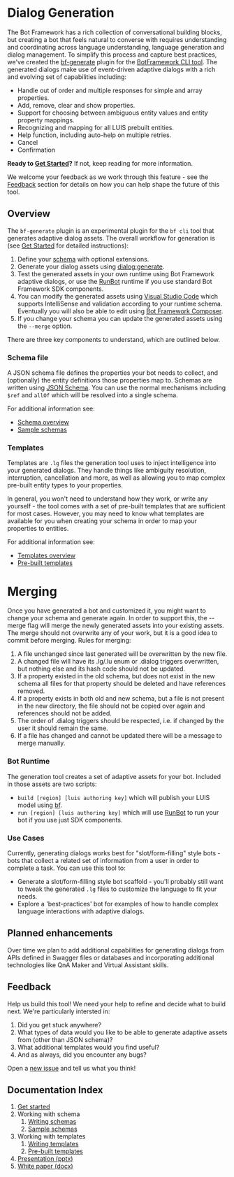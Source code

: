 # Dialog Generation

The Bot Framework has a rich collection of conversational building blocks, but creating a bot that feels natural to converse with requires understanding and coordinating across language understanding, language generation and dialog management.
To simplify this process and capture best practices, we've created the [bf-generate][bf-generate] plugin for the [BotFramework CLI tool][bf].
The generated dialogs make use of event-driven adaptive dialogs with a rich and evolving set of capabilities including:

- Handle out of order and multiple responses for simple and array properties.
- Add, remove, clear and show properties.
- Support for choosing between ambiguous entity values and entity property mappings.
- Recognizing and mapping for all LUIS prebuilt entities.
- Help function, including auto-help on multiple retries.
- Cancel
- Confirmation

**Ready to [Get Started][start]?** If not, keep reading for more information.

We welcome your feedback as we work through this feature - see the [Feedback](#feedback) section for details on how you can help shape the future of this tool.

## Overview

The `bf-generate` plugin is an experimental plugin for the `bf cli` tool that generates adaptive dialog assets.
The overall workflow for generation is (see [Get Started][start] for detailed instructions):

1. Define your [schema](#schema-file) with optional extensions.
2. Generate your dialog assets using [dialog:generate][bf-generate].
3. Test the generated assets in your own runtime using Bot Framework adaptive dialogs, or use the [RunBot][runbot] runtime if you use standard Bot Framework SDK components.
4. You can modify the generated assets using [Visual Studio Code][vscode] which supports IntelliSense and validation according to your runtime schema.
Eventually you will also be able to edit using [Bot Framework Composer][composer].
5. If you change your schema you can update the generated assets using the `--merge` option.

There are three key components to understand, which are outlined below.

### Schema file

A JSON schema file defines the properties your bot needs to collect, and (optionally) the entity definitions those properties map to.
Schemas are written using [JSON Schema][JSONSchema].
You can use the normal mechanisms including `$ref` and `allOf` which will be resolved into a single schema.

For additional information see:

- [Schema overview][schema]
- [Sample schemas][sample-schemas]

### Templates

Templates are `.lg` files the generation tool uses to inject intelligence into your generated dialogs.
They handle things like ambiguity resolution, interruption, cancellation and more, as well as allowing you to map complex pre-built entity types to your properties.

In general, you won't need to understand how they work, or write any yourself - the tool comes with a set of pre-built templates that are sufficient for most cases.
However, you may need to know what templates are available for you when creating your schema in order to map your properties to entities.

For additional information see:

- [Templates overview][templates-overview]
- [Pre-built templates][templates]

# Merging

Once you have generated a bot and customized it, you might want to change your
schema and generate again.  In order to support this, the --merge flag will
merge the newly generated assets into your existing assets.  The merge should
not overwrite any of your work, but it is a good idea to commit before merging.
Rules for merging:
 1) A file unchanged since last generated will be overwritten by the new file.
 2) A changed file will have its .lg/.lu enum or .dialog triggers overwritten,
    but nothing else and its hash code should not be updated.
 3) If a property existed in the old schema, but does not exist in the new
    schema all files for that property should be deleted and have references
    removed.
 4) If a property exists in both old and new schema, but a file is not present
    in the new directory, the file should not be copied over again and
    references should not be added.
 5) The order of .dialog triggers should be respected, i.e. if changed by the
    user it should remain the same. 
 6) If a file has changed and cannot be updated there will be a message to merge
    manually.
    
### Bot Runtime

The generation tool creates a set of adaptive assets for your bot.  Included in
those assets are two scripts:
* `build [region] [luis authoring key]` which will publish your LUIS model using
  [bf][bf].
* `run [region] [luis authoring key]` which will use [RunBot][runbot] to run
  your bot if you use just SDK components.

### Use Cases

Currently, generating dialogs works best for "slot/form-filling" style bots - bots that collect a related set of information from a user in order to complete a task.
You can use this tool to:

- Generate a slot/form-filling style bot scaffold - you'll probably still want to tweak the generated `.lg` files to customize the language to fit your needs.
- Explore a 'best-practices' bot for examples of how to handle complex language interactions with adaptive dialogs.

## Planned enhancements

Over time we plan to add additional capabilities for generating dialogs from APIs defined in Swagger files or databases and incorporating additional technologies like QnA Maker and Virtual Assistant skills.

## Feedback

Help us build this tool! We need your help to refine and decide what to build next. We're particularly intersted in:

1. Did you get stuck anywhere?
1. What types of data would you like to be able to generate adaptive assets from (other than JSON schema)?
1. What additional templates would you find useful?
1. And as always, did you encounter any bugs?

Open a [new issue](https://github.com/microsoft/BotBuilder-Samples/issues/new/choose) and tell us what you think!

## Documentation Index

1. [Get started][start]
1. Working with schema
    1. [Writing schemas][schema]
    1. [Sample schemas][sample-schemas]
1. Working with templates
    1. [Writing templates][templates-overview]
    1. [Pre-built templates][templates]
1. [Presentation (pptx)](docs/2020%20Feb%20MVP%20Generated%20Dialogs.pptx)
1. [White paper (docx)](docs/Generating%20Dialogs%20from%20Schema,%20APIs%20and%20Databases.docx)

[schema]:docs/bot-schema.md
[templates]:generator/templates
[templates-overview]:docs/templates.md
[start]:docs/get-stared.md
[JSONSchema]:https://json-schema.org/
[bf]:https://github.com/microsoft/botframework-cli
[myget]:https://botbuilder.myget.org/gallery
[runbot]:runbot/
[composer]:https://github.com/Microsoft/BotFramework-Composer
[vscode]:https://code.visualstudio.com/Download
[bf-generate]:generator/README.md
[bf]:https://github.com/microsoft/botframework-cli
[composer]:https://github.com/Microsoft/BotFramework-Composer
[sample-schemas]:docs/example-schemas
[luis-prebuilt]:https://docs.microsoft.com/azure/cognitive-services/LUIS/luis-reference-prebuilt-entities#english-american-entity-support
